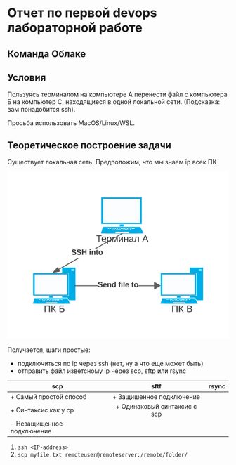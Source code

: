 # Отчет по первой devops лабораторной работе
## Команда Облаке

## Условия

Пользуясь терминалом на компьютере А перенести файл с компьютера Б на компьютер С, находящиеся в одной локальной сети. (Подсказка: вам понадобится ssh).

Просьба использовать MacOS/Linux/WSL.

## Теоретическое построение задачи

Существует локальная сеть. Предположим, что мы знаем ip всек ПК

![qownnotes-media-QliMqp](media/qownnotes-media-QliMqp.png)

Получается, шаги простые:
- подключиться по ip через ssh (нет, ну а что еще может быть)
- отправить файл изветсному ip через scp, sftp или rsync

| scp | sftf| rsync |
| ---|:---:|---:|
| + Самый простой способ| + Защишенное подключение| |
| + Синтаксис как у cp| + Одинаковый синтаксис с scp|
| - Незащищенное подключение| |

1. `ssh <IP-address>`
2. `scp myfile.txt remoteuser@remoteserver:/remote/folder/`

